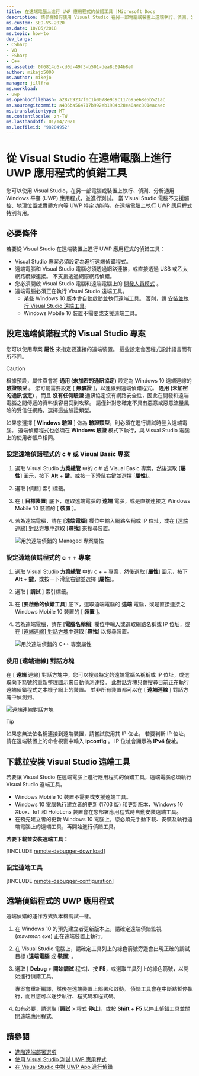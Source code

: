 ```yaml
---
title: 在遠端電腦上進行 UWP 應用程式的偵錯工具 |Microsoft Docs
description: 請參閱如何使用 Visual Studio 在另一部電腦或裝置上遠端執行、偵測、分析和測試通用 Windows 平臺 (UWP) 應用程式。
ms.custom: SEO-VS-2020
ms.date: 10/05/2018
ms.topic: how-to
dev_langs:
- CSharp
- VB
- FSharp
- C++
ms.assetid: 0f6814d6-cd0d-49f3-b501-dea8c094b8ef
author: mikejo5000
ms.author: mikejo
manager: jillfra
ms.workload:
- uwp
ms.openlocfilehash: a28769237f0c1b0078e9c9c117695e68e5b521ac
ms.sourcegitcommit: a436ba564717b992eb1984b28ea0aec801eacaec
ms.translationtype: MT
ms.contentlocale: zh-TW
ms.lasthandoff: 01/14/2021
ms.locfileid: "98204952"
---
```

# <a name="debug-uwp-apps-on-remote-machines-from-visual-studio"></a>從 Visual Studio 在遠端電腦上進行 UWP 應用程式的偵錯工具

您可以使用 Visual Studio，在另一部電腦或裝置上執行、偵測、分析通用 Windows 平臺 (UWP) 應用程式，並進行測試。 當 Visual Studio 電腦不支援觸控、地理位置或實體方向等 UWP 特定功能時，在遠端電腦上執行 UWP 應用程式特別有用。

## <a name="prerequisites"></a><a name="BKMK_Prerequisites"></a> 必要條件

若要從 Visual Studio 在遠端裝置上進行 UWP 應用程式的偵錯工具：

- Visual Studio 專案必須設定為進行遠端偵錯程式。
- 遠端電腦和 Visual Studio 電腦必須透過網路連接，或直接透過 USB 或乙太網路纜線連接。 不支援透過網際網路偵錯。
- 您必須開啟 Visual Studio 電腦和遠端電腦上的 [開發人員模式](/windows/uwp/get-started/enable-your-device-for-development) 。
- 遠端電腦必須正在執行 Visual Studio 遠端工具。
  - 某些 Windows 10 版本會自動啟動並執行遠端工具。 否則，請 [安裝並執行 Visual Studio 遠端工具](#BKMK_download)。
  - Windows Mobile 10 裝置不需要或支援遠端工具。

## <a name="configure-a-visual-studio-project-for-remote-debugging"></a><a name="BKMK_ConnectVS"></a> 設定遠端偵錯程式的 Visual Studio 專案
<a name="BKMK_DirectConnect"></a> 您可以使用專案 **屬性** 來指定要連接的遠端裝置。 這些設定會因程式設計語言而有所不同。

> [!CAUTION]
> 根據預設，屬性頁會將 **通用 (未加密的通訊協定)** 設定為 Windows 10 遠端連線的 **驗證類型** 。 您可能需要設定 [ **無驗證** ]，以連線到遠端偵錯程式。 **通用 (未加密的通訊協定)** ，而且 **沒有任何驗證** 通訊協定沒有網路安全性，因此在開發和遠端電腦之間傳遞的資料很容易受到攻擊。 請僅針對您確定不具有惡意或惡意流量風險的受信任網路，選擇這些驗證類型。
>
>如果您選擇 [ **Windows 驗證** ] 做為 **驗證類型**，則必須在進行調試時登入遠端電腦。 遠端偵錯程式也必須在 **Windows 驗證** 模式下執行，與 Visual Studio 電腦上的使用者帳戶相同。

### <a name="configure-a-c-or-visual-basic-project-for-remote-debugging"></a><a name="BKMK_Choosing_the_remote_device_for_C__and_Visual_Basic_projects"></a> 設定遠端偵錯程式的 c # 或 Visual Basic 專案

1. 選取 Visual Studio **方案總管** 中的 c # 或 Visual Basic 專案，然後選取 [**屬性**] 圖示，按下 **Alt** + **鍵**，或按一下滑鼠右鍵並選擇 [**屬性**]。

1. 選取 [偵錯] 索引標籤。

1. 在 [ **目標裝置**] 底下，選取遠端電腦的 **遠端** 電腦，或是直接連接之 Windows Mobile 10 裝置的 [ **裝置** ]。

1. 若為遠端電腦，請在 [**遠端電腦**] 欄位中輸入網路名稱或 IP 位址，或在 [[遠端連線] 對話方塊](#remote-connections)中選取 [**尋找**] 來搜尋裝置。

    ![用於遠端偵錯的 Managed 專案屬性](../debugger/media/vsrun_managed_projprop_remote.png "Managed Debug 專案屬性")

### <a name="configure-a-c-project-for-remote-debugging"></a><a name="BKMK_Choosing_the_remote_device_for_JavaScript_and_C___projects"></a> 設定遠端偵錯程式的 c + + 專案

1. 選取 Visual Studio **方案總管** 中的 c + + 專案，然後選取 [**屬性**] 圖示，按下 **Alt** + **鍵**，或按一下滑鼠右鍵並選擇 [**屬性**]。

1. 選取 [ **調試** ] 索引標籤。

3. 在 **[要啟動的偵錯工具**] 底下，選取遠端電腦的 **遠端** 電腦，或是直接連接之 Windows Mobile 10 裝置的 [ **裝置** ]。

1. 若為遠端電腦，請在 [**電腦名稱稱**] 欄位中輸入或選取網路名稱或 IP 位址，或在 [[遠端連線] 對話方塊](#remote-connections)中選取 [**尋找**] 以搜尋裝置。

    ![用於遠端偵錯的 C++ 專案屬性](../debugger/media/vsrun_cpp_projprop_remote.png "C + + 調試專案屬性")

### <a name="use-the-remote-connections-dialog-box"></a><a name="remote-connections"></a> 使用 [遠端連線] 對話方塊

在 [ **遠端** 連線] 對話方塊中，您可以搜尋特定的遠端電腦名稱稱或 IP 位址，或選取向下箭號的重新整理圖示來自動偵測連接。 此對話方塊只會搜尋目前正在執行遠端偵錯程式之本機子網上的裝置。 並非所有裝置都可以在 [ **遠端連線** ] 對話方塊中偵測到。

 ![遠端連線對話方塊](../debugger/media/vsrun_selectremotedebuggerdlg.png "遠端連線對話方塊")

>[!TIP]
>如果您無法依名稱連接到遠端裝置，請嘗試使用其 IP 位址。 若要判斷 IP 位址，請在遠端裝置上的命令視窗中輸入 **ipconfig** 。 IP 位址會顯示為 **IPv4 位址**。

## <a name="download-and-install-the-remote-tools-for-visual-studio"></a><a name="BKMK_download"></a> 下載並安裝 Visual Studio 遠端工具

若要讓 Visual Studio 在遠端電腦上進行應用程式的偵錯工具，遠端電腦必須執行 Visual Studio 遠端工具。

- Windows Mobile 10 裝置不需要或支援遠端工具。
- Windows 10 電腦執行建立者的更新 (1703 版) 和更新版本，Windows 10 Xbox、IoT 和 HoloLens 裝置會在您部署應用程式時自動安裝遠端工具。
- 在預先建立者的更新 Windows 10 電腦上，您必須先手動下載、安裝及執行遠端電腦上的遠端工具，再開始進行偵錯工具。

**若要下載並安裝遠端工具：**

[!INCLUDE [remote-debugger-download](../debugger/includes/remote-debugger-download.md)]

### <a name="configure-the-remote-tools"></a><a name="BKMK_setup"></a> 設定遠端工具

[!INCLUDE [remote-debugger-configuration](../debugger/includes/remote-debugger-configuration.md)]

## <a name="debug-uwp-apps-remotely"></a><a name="BKMK_RunRemoteDebug"></a> 遠端偵錯程式的 UWP 應用程式

遠端偵錯的運作方式與本機調試一樣。

1. 在 Windows 10 的預先建立者更新版本上，請確定遠端偵錯監視 (*msvsmon.exe*) 正在遠端裝置上執行。

1. 在 Visual Studio 電腦上，請確定工具列上的綠色箭號旁邊會出現正確的調試目標 (**遠端電腦** 或 **裝置**) 。

1. 選取 [ **Debug**  >  **開始調試** 程式]、按 **F5**，或選取工具列上的綠色箭號，以開始進行偵錯工具。

   專案會重新編譯，然後在遠端裝置上部署和啟動。 偵錯工具會在中斷點暫停執行，而且您可以逐步執行、程式碼和程式碼。

1. 如有必要，請選取 [**調試**  >  程式 **停止**]，或按 **Shift** + **F5** 以停止偵錯工具並關閉遠端應用程式。

## <a name="see-also"></a>請參閱
- [進階遠端部署選項](/windows/uwp/debug-test-perf/deploying-and-debugging-uwp-apps#advanced-remote-deployment-options)
- [使用 Visual Studio 測試 UWP 應用程式](../test/unit-test-your-code.md)
- [在 Visual Studio 中對 UWP App 進行偵錯](debugging-windows-store-and-windows-universal-apps.md)
